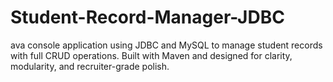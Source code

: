 # Student-Record-Manager-JDBC
ava console application using JDBC and MySQL to manage student records with full CRUD operations. Built with Maven and designed for clarity, modularity, and recruiter-grade polish.

